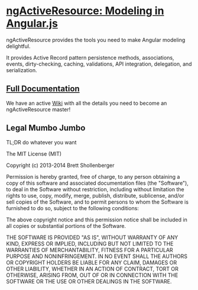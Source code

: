 # [ngActiveResource: Modeling in Angular.js](https://github.com/brettshollenberger/the-abstractions-are-leaking/wiki)

ngActiveResource provides the tools you need to make Angular modeling delightful.

It provides Active Record pattern persistence methods, associations, events, dirty-checking, caching, validations, API integration, delegation, and serialization.

## [Full Documentation](https://github.com/brettshollenberger/the-abstractions-are-leaking/wiki)

We have an active [Wiki](https://github.com/brettshollenberger/the-abstractions-are-leaking/wiki) with all the details you need to become an ngActiveResource master!

## Legal Mumbo Jumbo

TL;DR do whatever you want

The MIT License (MIT)

Copyright (c) 2013-2014 Brett Shollenberger

Permission is hereby granted, free of charge, to any person obtaining a copy
of this software and associated documentation files (the "Software"), to deal
in the Software without restriction, including without limitation the rights
to use, copy, modify, merge, publish, distribute, sublicense, and/or sell
copies of the Software, and to permit persons to whom the Software is
furnished to do so, subject to the following conditions:

The above copyright notice and this permission notice shall be included in
all copies or substantial portions of the Software.

THE SOFTWARE IS PROVIDED "AS IS", WITHOUT WARRANTY OF ANY KIND, EXPRESS OR
IMPLIED, INCLUDING BUT NOT LIMITED TO THE WARRANTIES OF MERCHANTABILITY,
FITNESS FOR A PARTICULAR PURPOSE AND NONINFRINGEMENT. IN NO EVENT SHALL THE
AUTHORS OR COPYRIGHT HOLDERS BE LIABLE FOR ANY CLAIM, DAMAGES OR OTHER
LIABILITY, WHETHER IN AN ACTION OF CONTRACT, TORT OR OTHERWISE, ARISING FROM,
OUT OF OR IN CONNECTION WITH THE SOFTWARE OR THE USE OR OTHER DEALINGS IN
THE SOFTWARE.
